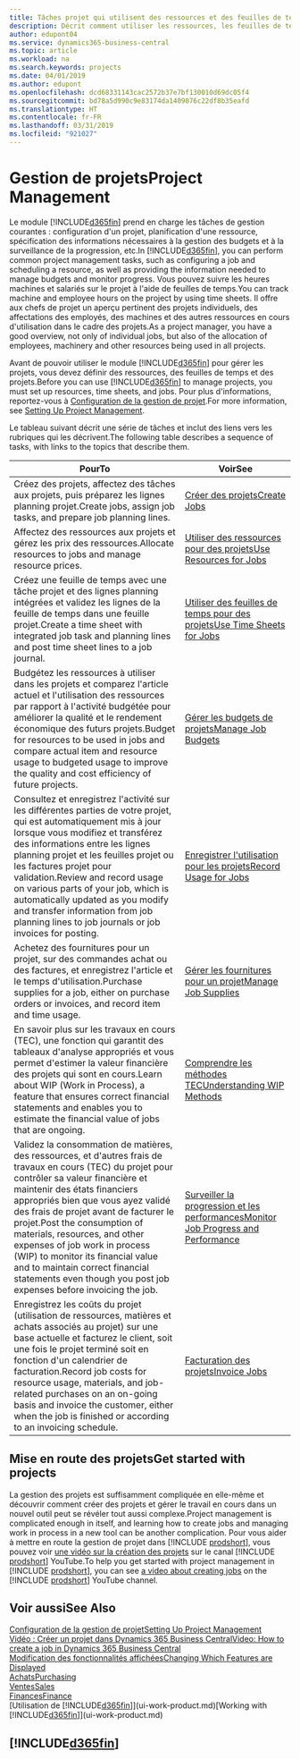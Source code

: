 ```yaml
---
title: Tâches projet qui utilisent des ressources et des feuilles de temps | Microsoft Docs
description: Décrit comment utiliser les ressources, les feuilles de temps et les projets pour la gestion des projets.
author: edupont04
ms.service: dynamics365-business-central
ms.topic: article
ms.workload: na
ms.search.keywords: projects
ms.date: 04/01/2019
ms.author: edupont
ms.openlocfilehash: dcd68331143cac2572b37e7bf130010d69dc05f4
ms.sourcegitcommit: bd78a5d990c9e83174da1409076c22df8b35eafd
ms.translationtype: HT
ms.contentlocale: fr-FR
ms.lasthandoff: 03/31/2019
ms.locfileid: "921027"
---
```

# <a name="project-management"></a><span data-ttu-id="b81d9-103">Gestion de projets</span><span class="sxs-lookup"><span data-stu-id="b81d9-103">Project Management</span></span>
<span data-ttu-id="b81d9-104">Le module [!INCLUDE[d365fin](includes/d365fin_md.md)] prend en charge les tâches de gestion courantes : configuration d'un projet, planification d'une ressource, spécification des informations nécessaires à la gestion des budgets et à la surveillance de la progression, etc.</span><span class="sxs-lookup"><span data-stu-id="b81d9-104">In [!INCLUDE[d365fin](includes/d365fin_md.md)], you can perform common project management tasks, such as configuring a job and scheduling a resource, as well as providing the information needed to manage budgets and monitor progress.</span></span> <span data-ttu-id="b81d9-105">Vous pouvez suivre les heures machines et salariés sur le projet à l'aide de feuilles de temps.</span><span class="sxs-lookup"><span data-stu-id="b81d9-105">You can track machine and employee hours on the project by using time sheets.</span></span> <span data-ttu-id="b81d9-106">Il offre aux chefs de projet un aperçu pertinent des projets individuels, des affectations des employés, des machines et des autres ressources en cours d'utilisation dans le cadre des projets.</span><span class="sxs-lookup"><span data-stu-id="b81d9-106">As a project manager, you have a good overview, not only of individual jobs, but also of the allocation of employees, machinery and other resources being used in all projects.</span></span>

<span data-ttu-id="b81d9-107">Avant de pouvoir utiliser le module [!INCLUDE[d365fin](includes/d365fin_md.md)] pour gérer les projets, vous devez définir des ressources, des feuilles de temps et des projets.</span><span class="sxs-lookup"><span data-stu-id="b81d9-107">Before you can use [!INCLUDE[d365fin](includes/d365fin_md.md)] to manage projects, you must set up resources, time sheets, and jobs.</span></span> <span data-ttu-id="b81d9-108">Pour plus d'informations, reportez-vous à [Configuration de la gestion de projet](projects-setup-projects.md).</span><span class="sxs-lookup"><span data-stu-id="b81d9-108">For more information, see [Setting Up Project Management](projects-setup-projects.md).</span></span>  

<span data-ttu-id="b81d9-109">Le tableau suivant décrit une série de tâches et inclut des liens vers les rubriques qui les décrivent.</span><span class="sxs-lookup"><span data-stu-id="b81d9-109">The following table describes a sequence of tasks, with links to the topics that describe them.</span></span>

| <span data-ttu-id="b81d9-110">Pour</span><span class="sxs-lookup"><span data-stu-id="b81d9-110">To</span></span> | <span data-ttu-id="b81d9-111">Voir</span><span class="sxs-lookup"><span data-stu-id="b81d9-111">See</span></span> |
| --- | --- |
| <span data-ttu-id="b81d9-112">Créez des projets, affectez des tâches aux projets, puis préparez les lignes planning projet.</span><span class="sxs-lookup"><span data-stu-id="b81d9-112">Create jobs, assign job tasks, and prepare job planning lines.</span></span> |[<span data-ttu-id="b81d9-113">Créer des projets</span><span class="sxs-lookup"><span data-stu-id="b81d9-113">Create Jobs</span></span>](projects-how-create-jobs.md) |
| <span data-ttu-id="b81d9-114">Affectez des ressources aux projets et gérez les prix des ressources.</span><span class="sxs-lookup"><span data-stu-id="b81d9-114">Allocate resources to jobs and manage resource prices.</span></span> |[<span data-ttu-id="b81d9-115">Utiliser des ressources pour des projets</span><span class="sxs-lookup"><span data-stu-id="b81d9-115">Use Resources for Jobs</span></span>](projects-how-use-resources.md) |
| <span data-ttu-id="b81d9-116">Créez une feuille de temps avec une tâche projet et des lignes planning intégrées et validez les lignes de la feuille de temps dans une feuille projet.</span><span class="sxs-lookup"><span data-stu-id="b81d9-116">Create a time sheet with integrated job task and planning lines and post time sheet lines to a job journal.</span></span> |[<span data-ttu-id="b81d9-117">Utiliser des feuilles de temps pour des projets</span><span class="sxs-lookup"><span data-stu-id="b81d9-117">Use Time Sheets for Jobs</span></span>](projects-how-use-time-sheets.md) |
| <span data-ttu-id="b81d9-118">Budgétez les ressources à utiliser dans les projets et comparez l'article actuel et l'utilisation des ressources par rapport à l'activité budgétée pour améliorer la qualité et le rendement économique des futurs projets.</span><span class="sxs-lookup"><span data-stu-id="b81d9-118">Budget for resources to be used in jobs and compare actual item and resource usage to budgeted usage to improve the quality and cost efficiency of future projects.</span></span> |[<span data-ttu-id="b81d9-119">Gérer les budgets de projets</span><span class="sxs-lookup"><span data-stu-id="b81d9-119">Manage Job Budgets</span></span>](projects-how-manage-budgets.md) |
| <span data-ttu-id="b81d9-120">Consultez et enregistrez l'activité sur les différentes parties de votre projet, qui est automatiquement mis à jour lorsque vous modifiez et transférez des informations entre les lignes planning projet et les feuilles projet ou les factures projet pour validation.</span><span class="sxs-lookup"><span data-stu-id="b81d9-120">Review and record usage on various parts of your job, which is automatically updated as you modify and transfer information from job planning lines to job journals or job invoices for posting.</span></span> |[<span data-ttu-id="b81d9-121">Enregistrer l'utilisation pour les projets</span><span class="sxs-lookup"><span data-stu-id="b81d9-121">Record Usage for Jobs</span></span>](projects-how-record-job-usage.md) |
| <span data-ttu-id="b81d9-122">Achetez des fournitures pour un projet, sur des commandes achat ou des factures, et enregistrez l'article et le temps d'utilisation.</span><span class="sxs-lookup"><span data-stu-id="b81d9-122">Purchase supplies for a job, either on purchase orders or invoices, and record item and time usage.</span></span> |[<span data-ttu-id="b81d9-123">Gérer les fournitures pour un projet</span><span class="sxs-lookup"><span data-stu-id="b81d9-123">Manage Job Supplies</span></span>](projects-how-manage-project-supplies.md) |
| <span data-ttu-id="b81d9-124">En savoir plus sur les travaux en cours (TEC), une fonction qui garantit des tableaux d'analyse appropriés et vous permet d'estimer la valeur financière des projets qui sont en cours.</span><span class="sxs-lookup"><span data-stu-id="b81d9-124">Learn about WIP (Work in Process), a feature that ensures correct financial statements and enables you to estimate the financial value of jobs that are ongoing.</span></span> |[<span data-ttu-id="b81d9-125">Comprendre les méthodes TEC</span><span class="sxs-lookup"><span data-stu-id="b81d9-125">Understanding WIP Methods</span></span>](projects-understanding-wip.md) |
| <span data-ttu-id="b81d9-126">Validez la consommation de matières, des ressources, et d'autres frais de travaux en cours (TEC) du projet pour contrôler sa valeur financière et maintenir des états financiers appropriés bien que vous ayez validé des frais de projet avant de facturer le projet.</span><span class="sxs-lookup"><span data-stu-id="b81d9-126">Post the consumption of materials, resources, and other expenses of job work in process (WIP) to monitor its financial value and to maintain correct financial statements even though you post job expenses before invoicing the job.</span></span> |[<span data-ttu-id="b81d9-127">Surveiller la progression et les performances</span><span class="sxs-lookup"><span data-stu-id="b81d9-127">Monitor Job Progress and Performance</span></span>](projects-how-monitor-progress-performance.md) |
| <span data-ttu-id="b81d9-128">Enregistrez les coûts du projet (utilisation de ressources, matières et achats associés au projet) sur une base actuelle et facturez le client, soit une fois le projet terminé soit en fonction d'un calendrier de facturation.</span><span class="sxs-lookup"><span data-stu-id="b81d9-128">Record job costs for resource usage, materials, and job-related purchases on an on-going basis and invoice the customer, either when the job is finished or according to an invoicing schedule.</span></span> |[<span data-ttu-id="b81d9-129">Facturation des projets</span><span class="sxs-lookup"><span data-stu-id="b81d9-129">Invoice Jobs</span></span>](projects-how-invoice-jobs.md) |

## <a name="get-started-with-projects"></a><span data-ttu-id="b81d9-130">Mise en route des projets</span><span class="sxs-lookup"><span data-stu-id="b81d9-130">Get started with projects</span></span>

<span data-ttu-id="b81d9-131">La gestion des projets est suffisamment compliquée en elle-même et découvrir comment créer des projets et gérer le travail en cours dans un nouvel outil peut se révéler tout aussi complexe.</span><span class="sxs-lookup"><span data-stu-id="b81d9-131">Project management is complicated enough in itself, and learning how to create jobs and managing work in process in a new tool can be another complication.</span></span> <span data-ttu-id="b81d9-132">Pour vous aider à mettre en route la gestion de projet dans [!INCLUDE [prodshort](includes/prodshort.md)], vous pouvez voir [une vidéo sur la création des projets](https://www.youtube.com/watch?v=VqaPWr7BWmw) sur le canal [!INCLUDE [prodshort](includes/prodshort.md)] YouTube.</span><span class="sxs-lookup"><span data-stu-id="b81d9-132">To help you get started with project management in [!INCLUDE [prodshort](includes/prodshort.md)], you can see [a video about creating jobs](https://www.youtube.com/watch?v=VqaPWr7BWmw) on the [!INCLUDE [prodshort](includes/prodshort.md)] YouTube channel.</span></span>  

## <a name="see-also"></a><span data-ttu-id="b81d9-133">Voir aussi</span><span class="sxs-lookup"><span data-stu-id="b81d9-133">See Also</span></span>

[<span data-ttu-id="b81d9-134">Configuration de la gestion de projet</span><span class="sxs-lookup"><span data-stu-id="b81d9-134">Setting Up Project Management</span></span>](projects-setup-projects.md)  
[<span data-ttu-id="b81d9-135">Vidéo : Créer un projet dans Dynamics 365 Business Central</span><span class="sxs-lookup"><span data-stu-id="b81d9-135">Video: How to create a job in Dynamics 365 Business Central</span></span>](https://www.youtube.com/watch?v=VqaPWr7BWmw)  
[<span data-ttu-id="b81d9-136">Modification des fonctionnalités affichées</span><span class="sxs-lookup"><span data-stu-id="b81d9-136">Changing Which Features are Displayed</span></span>](ui-experiences.md)  
[<span data-ttu-id="b81d9-137">Achats</span><span class="sxs-lookup"><span data-stu-id="b81d9-137">Purchasing</span></span>](purchasing-manage-purchasing.md)  
[<span data-ttu-id="b81d9-138">Ventes</span><span class="sxs-lookup"><span data-stu-id="b81d9-138">Sales</span></span>](sales-manage-sales.md)  
[<span data-ttu-id="b81d9-139">Finances</span><span class="sxs-lookup"><span data-stu-id="b81d9-139">Finance</span></span>](finance.md)  
<span data-ttu-id="b81d9-140">[Utilisation de [!INCLUDE[d365fin](includes/d365fin_md.md)]](ui-work-product.md)</span><span class="sxs-lookup"><span data-stu-id="b81d9-140">[Working with [!INCLUDE[d365fin](includes/d365fin_md.md)]](ui-work-product.md)</span></span>  

## [!INCLUDE[d365fin](includes/free_trial_md.md)]  
